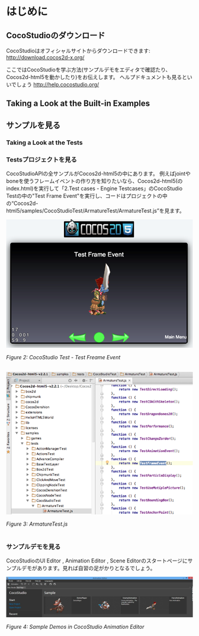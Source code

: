 # はじめに

## CocoStudioのダウンロード

CocoStudioはオフィシャルサイトからダウンロードできます: http://download.cocos2d-x.org/

ここではCocoStudioを学ぶ方法(サンプルデモをエディタで確認たり、Cocos2d-html5を動かしたり)をお伝えします。
ヘルプドキュメントも見るといいでしょう http://help.cocostudio.org/ 

## Taking a Look at the Built-in Examples
## サンプルを見る

### Taking a Look at the Tests
### Testsプロジェクトを見る

CocoStudioAPIの全サンプルがCocos2d-html5の中にあります。
例えばjointやboneを使うフレームイベントの作り方を知りたいなら、Cocos2d-html5(のindex.html)を実行して「2.Test cases - Engine Testcases」のCocoStudio Testの中の"Test Frame Event"を実行し、コードはプロジェクトの中の“Cocos2d-html5/samples/CocoStudioTest/ArmatureTest/ArmatureTest.js”を見ます。

![](res/test-freame-event.png)

*Figure 2: CocoStudio Test - Test Freame Event*<br></br>

![](res/armature-test.png)

*Figure 3: ArmatureTest.js*<br></br>

### サンプルデモを見る

CocoStudioのUI Editor , Animation Editor , Scene Editorのスタートページにサンプルデモがあります。見れば自習の足がかりとなるでしょう。

![](res/demos-animation-editor.png)

*Figure 4: Sample Demos in CocoStudio Animation Editor*<br></br>

